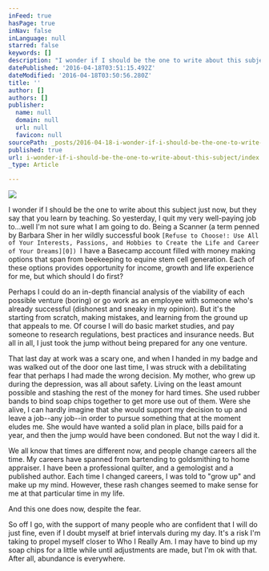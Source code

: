 ```yaml
---
inFeed: true
hasPage: true
inNav: false
inLanguage: null
starred: false
keywords: []
description: "I wonder if I should be the one to write about this subject just now, but they say that you learn by teaching. So yesterday, I quit my very well-paying job to...well I'm not sure what I am going to do. Being a Scanner (a term penned by Barbara Sher in her wildly successful book Refuse to Choose!: Use All of Your Interests, Passions, and Hobbies to Create the Life and Career of Your Dreams) I have a Basecamp account filled with money making options that span from beekeeping to equine stem cell generation. Each of these options provides opportunity for income, growth and life experience for me, but which should I do first?"
datePublished: '2016-04-18T03:51:15.492Z'
dateModified: '2016-04-18T03:50:56.280Z'
title: ''
author: []
authors: []
publisher:
  name: null
  domain: null
  url: null
  favicon: null
sourcePath: _posts/2016-04-18-i-wonder-if-i-should-be-the-one-to-write-about-this-subject.md
published: true
url: i-wonder-if-i-should-be-the-one-to-write-about-this-subject/index.html
_type: Article

---
```

![](https://the-grid-user-content.s3-us-west-2.amazonaws.com/b8962661-0a6d-41ba-bcdb-59861bddee0e.jpg)

I wonder if I should be the one to write about this subject just now, but they say that you learn by teaching. So yesterday, I quit my very well-paying job to...well I'm not sure what I am going to do. Being a Scanner (a term penned by Barbara Sher in her wildly successful book `[Refuse to Choose!: Use All of Your Interests, Passions, and Hobbies to Create the Life and Career of Your Dreams][0]) `I have a Basecamp account filled with money making options that span from beekeeping to equine stem cell generation. Each of these options provides opportunity for income, growth and life experience for me, but which should I do first?

Perhaps I could do an in-depth financial analysis of the viability of each possible venture (boring) or go work as an employee with someone who's already successful (dishonest and sneaky in my opinion). But it's the starting from scratch, making mistakes, and learning from the ground up that appeals to me. Of course I will do basic market studies, and pay someone to research regulations, best practices and insurance needs. But all in all, I just took the jump without being prepared for any one venture.

That last day at work was a scary one, and when I handed in my badge and was walked out of the door one last time, I was struck with a debilitating fear that perhaps I had made the wrong decision. My mother, who grew up during the depression, was all about safety. Living on the least amount possible and stashing the rest of the money for hard times. She used rubber bands to bind soap chips together to get more use out of them. Were she alive, I can hardly imagine that she would support my decision to up and leave a job--any job--in order to pursue something that at the moment eludes me. She would have wanted a solid plan in place, bills paid for a year, and then the jump would have been condoned. But not the way I did it.

We all know that times are different now, and people change careers all the time. My careers have spanned from bartending to goldsmithing to home appraiser. I have been a professional quilter, and a gemologist and a published author. Each time I changed careers, I was told to "grow up" and make up my mind. However, these rash changes seemed to make sense for me at that particular time in my life.

And this one does now, despite the fear.

So off I go, with the support of many people who are confident that I will do just fine, even if I doubt myself at brief intervals during my day. It's a risk I'm taking to propel myself closer to Who I Really Am. I may have to bind up my soap chips for a little while until adjustments are made, but I'm ok with that. After all, abundance is everywhere.

[0]: http://www.amazon.com/gp/product/1594866260/ref=as_li_ss_tl?ie=UTF8&camp=1789&creative=390957&creativeASIN=1594866260&linkCode=as2&tag=battingathous-20